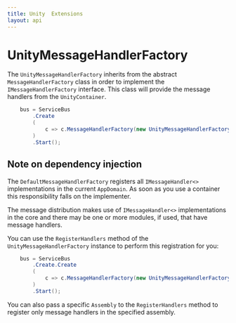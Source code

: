 ```yaml
---
title: Unity  Extensions
layout: api
---
```

# UnityMessageHandlerFactory

The `UnityMessageHandlerFactory` inherits from the abstract `MessageHandlerFactory` class in order to implement the `IMessageHandlerFactory` interface.  This class will provide the message handlers from the `UnityContainer`.

```c#
	bus = ServiceBus
		.Create
		(
			c => c.MessageHandlerFactory(new UnityMessageHandlerFactory(new UnityContainer()))
		)
		.Start();
```

## Note on dependency injection

The `DefaultMessageHandlerFactory` registers all `IMessageHandler<>` implementations in the current `AppDomain`.  As soon as you use a container this responsibility falls on the implementer.

The message distribution makes use of `IMessageHandler<>` implementations in the core and there may be one or more modules, if used, that have message handlers.

You can use the `RegisterHandlers` method of the `UnityMessageHandlerFactory` instance to perform this registration for you:

```c#
	bus = ServiceBus
		.Create.Create
		(
			c => c.MessageHandlerFactory(new UnityMessageHandlerFactory(new WindsorContainer()).RegisterHandlers())
		)
		.Start();
```

You can also pass a specific `Assembly` to the `RegisterHandlers` method to register only message handlers in the specified assembly.